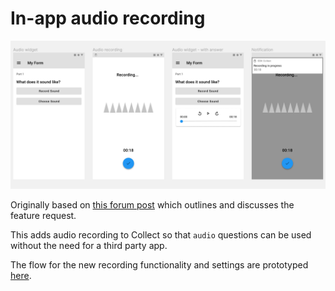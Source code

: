 # In-app audio recording

![](recording-flow.png)

Originally based on [this forum post](https://forum.getodk.org/t/adding-native-audio-recording-for-audio-type-questions/29347) which outlines and discusses the feature request.

This adds audio recording to Collect so that `audio` questions can be used without the need for a third party app.

The flow for the new recording functionality and settings are prototyped [here](recording.fig).
